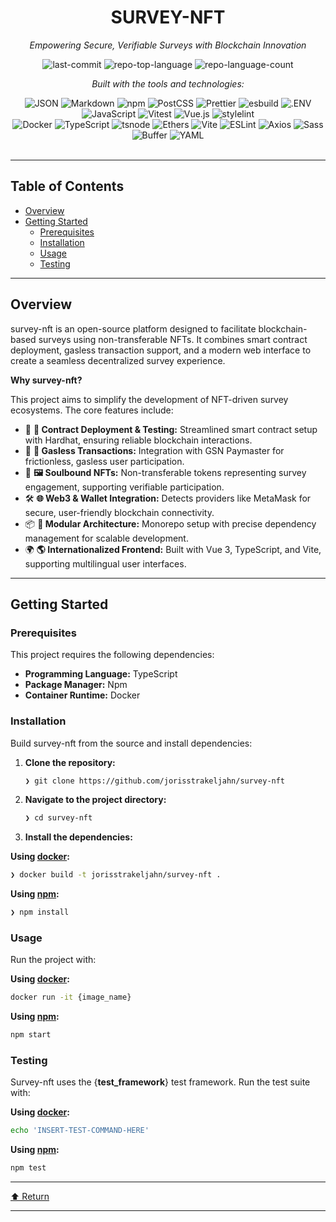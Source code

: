 <div id="top">

<!-- HEADER STYLE: CLASSIC -->
<div align="center">


# SURVEY-NFT

<em>Empowering Secure, Verifiable Surveys with Blockchain Innovation</em>

<!-- BADGES -->
<img src="https://img.shields.io/github/last-commit/jorisstrakeljahn/survey-nft?style=flat&logo=git&logoColor=white&color=0080ff" alt="last-commit">
<img src="https://img.shields.io/github/languages/top/jorisstrakeljahn/survey-nft?style=flat&color=0080ff" alt="repo-top-language">
<img src="https://img.shields.io/github/languages/count/jorisstrakeljahn/survey-nft?style=flat&color=0080ff" alt="repo-language-count">

<em>Built with the tools and technologies:</em>

<img src="https://img.shields.io/badge/JSON-000000.svg?style=flat&logo=JSON&logoColor=white" alt="JSON">
<img src="https://img.shields.io/badge/Markdown-000000.svg?style=flat&logo=Markdown&logoColor=white" alt="Markdown">
<img src="https://img.shields.io/badge/npm-CB3837.svg?style=flat&logo=npm&logoColor=white" alt="npm">
<img src="https://img.shields.io/badge/PostCSS-DD3A0A.svg?style=flat&logo=PostCSS&logoColor=white" alt="PostCSS">
<img src="https://img.shields.io/badge/Prettier-F7B93E.svg?style=flat&logo=Prettier&logoColor=black" alt="Prettier">
<img src="https://img.shields.io/badge/esbuild-FFCF00.svg?style=flat&logo=esbuild&logoColor=black" alt="esbuild">
<img src="https://img.shields.io/badge/.ENV-ECD53F.svg?style=flat&logo=dotenv&logoColor=black" alt=".ENV">
<img src="https://img.shields.io/badge/JavaScript-F7DF1E.svg?style=flat&logo=JavaScript&logoColor=black" alt="JavaScript">
<img src="https://img.shields.io/badge/Vitest-6E9F18.svg?style=flat&logo=Vitest&logoColor=white" alt="Vitest">
<img src="https://img.shields.io/badge/Vue.js-4FC08D.svg?style=flat&logo=vuedotjs&logoColor=white" alt="Vue.js">
<img src="https://img.shields.io/badge/stylelint-263238.svg?style=flat&logo=stylelint&logoColor=white" alt="stylelint">
<br>
<img src="https://img.shields.io/badge/Docker-2496ED.svg?style=flat&logo=Docker&logoColor=white" alt="Docker">
<img src="https://img.shields.io/badge/TypeScript-3178C6.svg?style=flat&logo=TypeScript&logoColor=white" alt="TypeScript">
<img src="https://img.shields.io/badge/tsnode-3178C6.svg?style=flat&logo=ts-node&logoColor=white" alt="tsnode">
<img src="https://img.shields.io/badge/Ethers-2535A0.svg?style=flat&logo=Ethers&logoColor=white" alt="Ethers">
<img src="https://img.shields.io/badge/Vite-646CFF.svg?style=flat&logo=Vite&logoColor=white" alt="Vite">
<img src="https://img.shields.io/badge/ESLint-4B32C3.svg?style=flat&logo=ESLint&logoColor=white" alt="ESLint">
<img src="https://img.shields.io/badge/Axios-5A29E4.svg?style=flat&logo=Axios&logoColor=white" alt="Axios">
<img src="https://img.shields.io/badge/Sass-CC6699.svg?style=flat&logo=Sass&logoColor=white" alt="Sass">
<img src="https://img.shields.io/badge/Buffer-231F20.svg?style=flat&logo=Buffer&logoColor=white" alt="Buffer">
<img src="https://img.shields.io/badge/YAML-CB171E.svg?style=flat&logo=YAML&logoColor=white" alt="YAML">

</div>
<br>

---

## Table of Contents

- [Overview](#overview)
- [Getting Started](#getting-started)
    - [Prerequisites](#prerequisites)
    - [Installation](#installation)
    - [Usage](#usage)
    - [Testing](#testing)

---

## Overview

survey-nft is an open-source platform designed to facilitate blockchain-based surveys using non-transferable NFTs. It combines smart contract deployment, gasless transaction support, and a modern web interface to create a seamless decentralized survey experience.

**Why survey-nft?**

This project aims to simplify the development of NFT-driven survey ecosystems. The core features include:

- 🧩 **🔧 Contract Deployment & Testing:** Streamlined smart contract setup with Hardhat, ensuring reliable blockchain interactions.
- 🚀 **💸 Gasless Transactions:** Integration with GSN Paymaster for frictionless, gasless user participation.
- 🎯 **🖼️ Soulbound NFTs:** Non-transferable tokens representing survey engagement, supporting verifiable participation.
- 🛠️ **🌐 Web3 & Wallet Integration:** Detects providers like MetaMask for secure, user-friendly blockchain connectivity.
- 📦 **📁 Modular Architecture:** Monorepo setup with precise dependency management for scalable development.
- 🌍 **🌎 Internationalized Frontend:** Built with Vue 3, TypeScript, and Vite, supporting multilingual user interfaces.

---

## Getting Started

### Prerequisites

This project requires the following dependencies:

- **Programming Language:** TypeScript
- **Package Manager:** Npm
- **Container Runtime:** Docker

### Installation

Build survey-nft from the source and install dependencies:

1. **Clone the repository:**

    ```sh
    ❯ git clone https://github.com/jorisstrakeljahn/survey-nft
    ```

2. **Navigate to the project directory:**

    ```sh
    ❯ cd survey-nft
    ```

3. **Install the dependencies:**

**Using [docker](https://www.docker.com/):**

```sh
❯ docker build -t jorisstrakeljahn/survey-nft .
```
**Using [npm](https://www.npmjs.com/):**

```sh
❯ npm install
```

### Usage

Run the project with:

**Using [docker](https://www.docker.com/):**

```sh
docker run -it {image_name}
```
**Using [npm](https://www.npmjs.com/):**

```sh
npm start
```

### Testing

Survey-nft uses the {__test_framework__} test framework. Run the test suite with:

**Using [docker](https://www.docker.com/):**

```sh
echo 'INSERT-TEST-COMMAND-HERE'
```
**Using [npm](https://www.npmjs.com/):**

```sh
npm test
```

---

<div align="left"><a href="#top">⬆ Return</a></div>

---

